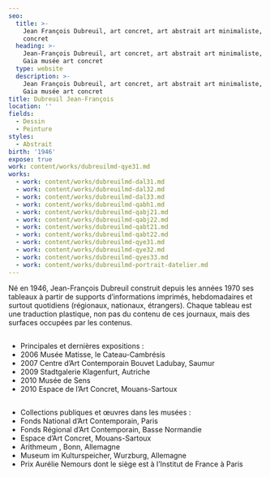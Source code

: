 ```yaml
---
seo:
  title: >-
    Jean François Dubreuil, art concret, art abstrait art minimaliste, musée art
    concret 
  heading: >-
    Jean-François Dubreuil, art concret, art abstrait art minimaliste, Galerie
    Gaia musée art concret 
  type: website
  description: >-
    Jean François Dubreuil, art concret, art abstrait art minimaliste, Galerie
    Gaia musée art concret 
title: Dubreuil Jean-François
location: ''
fields:
  - Dessin
  - Peinture
styles:
  - Abstrait
birth: '1946'
expose: true
work: content/works/dubreuilmd-qye31.md
works:
  - work: content/works/dubreuilmd-dal31.md
  - work: content/works/dubreuilmd-dal32.md
  - work: content/works/dubreuilmd-dal33.md
  - work: content/works/dubreuilmd-qabh1.md
  - work: content/works/dubreuilmd-qabj21.md
  - work: content/works/dubreuilmd-qabj22.md
  - work: content/works/dubreuilmd-qabt21.md
  - work: content/works/dubreuilmd-qabt22.md
  - work: content/works/dubreuilmd-qye31.md
  - work: content/works/dubreuilmd-qye32.md
  - work: content/works/dubreuilmd-qyes33.md
  - work: content/works/dubreuilmd-portrait-datelier.md
---
```


Né en 1946, Jean-François Dubreuil construit depuis les années 1970 ses tableaux à partir de supports d’informations imprimés, hebdomadaires et surtout quotidiens (régionaux, nationaux, étrangers). Chaque tableau est une traduction plastique, non pas du contenu de ces journaux, mais des surfaces occupées par les contenus.

##

* Principales et dernières expositions :
* 2006 Musée Matisse, le Cateau-Cambrésis
* 2007 Centre d’Art Contemporain Bouvet Ladubay, Saumur
* 2009 Stadtgalerie Klagenfurt, Autriche
* 2010 Musée de Sens
* 2010 Espace de l’Art Concret, Mouans-Sartoux

##

* Collections publiques et œuvres dans les musées :
* Fonds National d’Art Contemporain, Paris
* Fonds Régional d’Art Contemporain, Basse Normandie
* Espace d’Art Concret, Mouans-Sartoux
* Arithmeum , Bonn, Allemagne
* Museum im Kulturspeicher, Wurzburg, Allemagne
* Prix Aurélie Nemours dont le siège est à l’Institut de France à Paris
